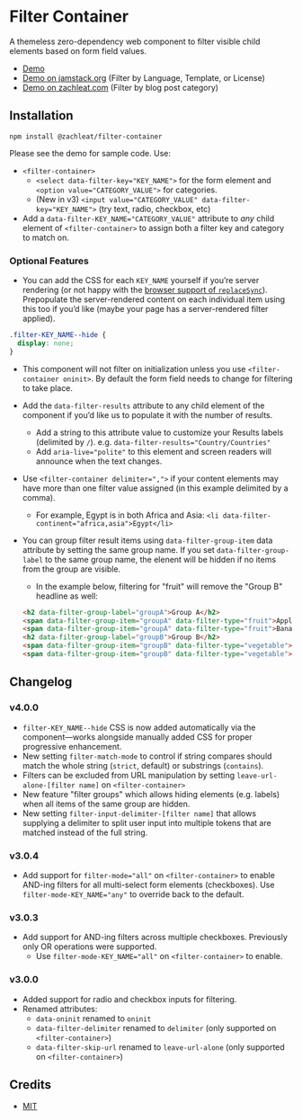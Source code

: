 # Filter Container

A themeless zero-dependency web component to filter visible child elements based on form field values.

* [Demo](https://zachleat.github.io/filter-container/demo.html)
* [Demo on jamstack.org](https://jamstack.org/generators/) (Filter by Language, Template, or License)
* [Demo on zachleat.com](https://www.zachleat.com/web/) (Filter by blog post category)

## Installation

```
npm install @zachleat/filter-container
```

Please see the demo for sample code. Use:

* `<filter-container>`
  * `<select data-filter-key="KEY_NAME">` for the form element and `<option value="CATEGORY_VALUE">` for categories.
  * (New in v3) `<input value="CATEGORY_VALUE" data-filter-key="KEY_NAME">` (try text, radio, checkbox, etc)
* Add a `data-filter-KEY_NAME="CATEGORY_VALUE"` attribute to _any_ child element of `<filter-container>` to assign both a filter key and category to match on.

### Optional Features

* You can add the CSS for each `KEY_NAME` yourself if you’re server rendering (or not happy with the [browser support of `replaceSync`](https://caniuse.com/mdn-api_cssstylesheet_replacesync)). Prepopulate the server-rendered content on each individual item using this too if you’d like (maybe your page has a server-rendered filter applied).

```css
.filter-KEY_NAME--hide {
  display: none;
}
```

* This component will not filter on initialization unless you use `<filter-container oninit>`. By default the form field needs to change for filtering to take place.
* Add the `data-filter-results` attribute to any child element of the component if you’d like us to populate it with the number of results.
  * Add a string to this attribute value to customize your Results labels (delimited by `/`). e.g. `data-filter-results="Country/Countries"`
  * Add `aria-live="polite"` to this element and screen readers will announce when the text changes.
* Use `<filter-container delimiter=",">` if your content elements may have more than one filter value assigned (in this example delimited by a comma).
  * For example, Egypt is in both Africa and Asia: `<li data-filter-continent="africa,asia">Egypt</li>`

* You can group filter result items using `data-filter-group-item` data attribute by setting the same group name. If you set `data-filter-group-label` to the same group name, the elenent will be hidden if no items from the group are visible.
  * In the example below, filtering for "fruit" will remove the "Group B" headline as well:
  ```html
  <h2 data-filter-group-label="groupA">Group A</h2>
  <span data-filter-group-item="groupA" data-filter-type="fruit">Apple</span>
  <span data-filter-group-item="groupA" data-filter-type="fruit">Banana</span>
  <h2 data-filter-group-label="groupB">Group B</h2>
  <span data-filter-group-item="groupB" data-filter-type="vegetable">Carrot</span>
  <span data-filter-group-item="groupB" data-filter-type="vegetable">Tomato</span>
  ```

## Changelog

### v4.0.0

- `filter-KEY_NAME--hide` CSS is now added automatically via the component—works alongside manually added CSS for proper progressive enhancement.
- New setting `filter-match-mode` to control if string compares should match the whole string (`strict`, default) or substrings (`contains`).
- Filters can be excluded from URL manipulation by setting `leave-url-alone-[filter name]` on `<filter-container>`
- New feature "filter groups" which allows hiding elements (e.g. labels) when all items of the same group are hidden.
- New setting `filter-input-delimiter-[filter name]` that allows supplying a delimiter to split user input into multiple tokens that are matched instead of the full string.

### v3.0.4

- Add support for `filter-mode="all"` on `<filter-container>` to enable AND-ing filters for all multi-select form elements (checkboxes). Use `filter-mode-KEY_NAME="any"` to override back to the default.

### v3.0.3

- Add support for AND-ing filters across multiple checkboxes. Previously only OR operations were supported.
  - Use `filter-mode-KEY_NAME="all"` on `<filter-container>` to enable.

### v3.0.0

- Added support for radio and checkbox inputs for filtering.
- Renamed attributes:
  - `data-oninit` renamed to `oninit`
  - `data-filter-delimiter` renamed to `delimiter` (only supported on `<filter-container>`)
  - `data-filter-skip-url` renamed to `leave-url-alone` (only supported on `<filter-container>`)

## Credits

* [MIT](./LICENSE)